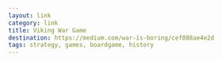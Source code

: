 ```yaml
---
layout: link
category: link
title: Viking War Game
destination: https://medium.com/war-is-boring/cef088ae4e2d
tags: strategy, games, boardgame, history
---
```

